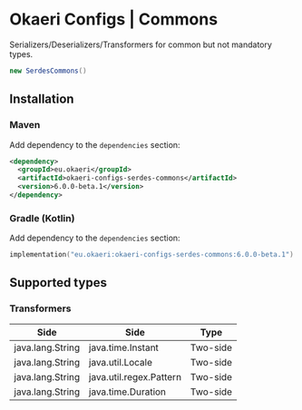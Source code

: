 # Okaeri Configs | Commons

Serializers/Deserializers/Transformers for common but not mandatory types.

```java
new SerdesCommons()
```

## Installation

### Maven

Add dependency to the `dependencies` section:

```xml
<dependency>
  <groupId>eu.okaeri</groupId>
  <artifactId>okaeri-configs-serdes-commons</artifactId>
  <version>6.0.0-beta.1</version>
</dependency>
```

### Gradle (Kotlin)

Add dependency to the `dependencies` section:

```kotlin
implementation("eu.okaeri:okaeri-configs-serdes-commons:6.0.0-beta.1")
```

## Supported types

### Transformers

| Side | Side | Type |
|-|-|-|
| java.lang.String | java.time.Instant | Two-side |
| java.lang.String | java.util.Locale | Two-side |
| java.lang.String | java.util.regex.Pattern | Two-side |
| java.lang.String | java.time.Duration | Two-side |
